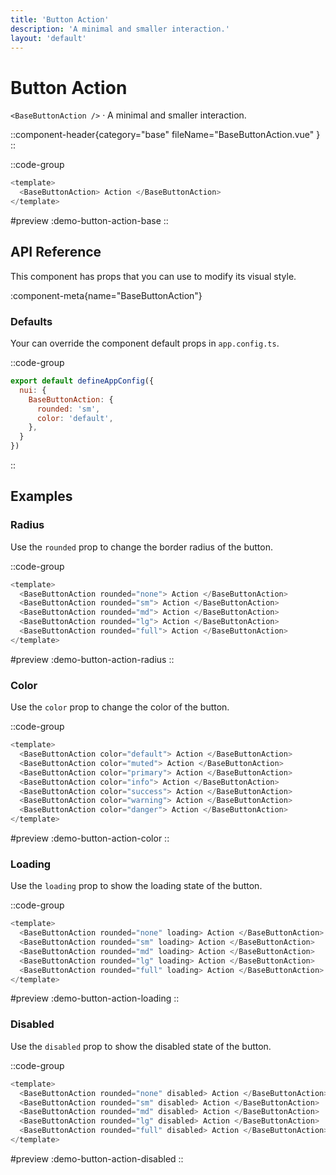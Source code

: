 ```yaml
---
title: 'Button Action'
description: 'A minimal and smaller interaction.'
layout: 'default'
---
```


# Button Action

`<BaseButtonAction />` · A minimal and smaller interaction.

::component-header{category="base" fileName="BaseButtonAction.vue" }
::

::code-group

```js [DemoButtonAction.vue]
<template>
  <BaseButtonAction> Action </BaseButtonAction>
</template>
```

#preview
:demo-button-action-base
::

## API Reference

This component has props that you can use to modify its visual style.

:component-meta{name="BaseButtonAction"}

### Defaults

Your can override the component default props in `app.config.ts`.

::code-group

```js [app.config.ts]
export default defineAppConfig({
  nui: {
    BaseButtonAction: {
      rounded: 'sm',
      color: 'default',
    },
  }
})
```
::

## Examples

### Radius

Use the `rounded` prop to change the border radius of the button.

::code-group

```js [DemoButtonRadius.vue]
<template>
  <BaseButtonAction rounded="none"> Action </BaseButtonAction>
  <BaseButtonAction rounded="sm"> Action </BaseButtonAction>
  <BaseButtonAction rounded="md"> Action </BaseButtonAction>
  <BaseButtonAction rounded="lg"> Action </BaseButtonAction>
  <BaseButtonAction rounded="full"> Action </BaseButtonAction>
</template>
```

#preview
:demo-button-action-radius
::

### Color

Use the `color` prop to change the color of the button.

::code-group

```js [DemoButtonActionColor.vue]
<template>
  <BaseButtonAction color="default"> Action </BaseButtonAction>
  <BaseButtonAction color="muted"> Action </BaseButtonAction>
  <BaseButtonAction color="primary"> Action </BaseButtonAction>
  <BaseButtonAction color="info"> Action </BaseButtonAction>
  <BaseButtonAction color="success"> Action </BaseButtonAction>
  <BaseButtonAction color="warning"> Action </BaseButtonAction>
  <BaseButtonAction color="danger"> Action </BaseButtonAction>
</template>
```

#preview
:demo-button-action-color
::

### Loading

Use the `loading` prop to show the loading state of the button.

::code-group

```js [DemoButtonActionLoading.vue]
<template>
  <BaseButtonAction rounded="none" loading> Action </BaseButtonAction>
  <BaseButtonAction rounded="sm" loading> Action </BaseButtonAction>
  <BaseButtonAction rounded="md" loading> Action </BaseButtonAction>
  <BaseButtonAction rounded="lg" loading> Action </BaseButtonAction>
  <BaseButtonAction rounded="full" loading> Action </BaseButtonAction>
</template>
```

#preview
:demo-button-action-loading
::

### Disabled

Use the `disabled` prop to show the disabled state of the button.

::code-group

```js [DemoButtonActionLoading.vue]
<template>
  <BaseButtonAction rounded="none" disabled> Action </BaseButtonAction>
  <BaseButtonAction rounded="sm" disabled> Action </BaseButtonAction>
  <BaseButtonAction rounded="md" disabled> Action </BaseButtonAction>
  <BaseButtonAction rounded="lg" disabled> Action </BaseButtonAction>
  <BaseButtonAction rounded="full" disabled> Action </BaseButtonAction>
</template>
```

#preview
:demo-button-action-disabled
::





